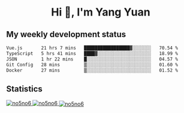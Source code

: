 <h1 align="center">Hi 👋, I'm Yang Yuan</h1>


## My weekly development status
<!--START_SECTION:waka-->

```txt
Vue.js       21 hrs 7 mins   █████████████████▓░░░░░░░   70.54 %
TypeScript   5 hrs 41 mins   ████▓░░░░░░░░░░░░░░░░░░░░   18.99 %
JSON         1 hr 22 mins    █░░░░░░░░░░░░░░░░░░░░░░░░   04.57 %
Git Config   28 mins         ▒░░░░░░░░░░░░░░░░░░░░░░░░   01.60 %
Docker       27 mins         ▒░░░░░░░░░░░░░░░░░░░░░░░░   01.52 %
```

<!--END_SECTION:waka-->

## Statistics
<a href="https://github.com/anuraghazra/github-readme-stats">
  <img src="https://github-readme-stats.vercel.app/api/top-langs/?username=no5no6&theme=dracula" alt="no5no6">
</a>
<a href="https://github.com/anuraghazra/github-readme-stats">
  <img src="https://github-readme-stats.vercel.app/api?username=no5no6&show_icons=true&theme=dracula&line_height=40" alt="no5no6">
</a>
<a href="https://github.com/anuraghazra/github-readme-stats">
  <img align="center" src="https://github-readme-streak-stats.herokuapp.com/?user=no5no6&theme=dracula" alt="no5no6" />
</a>